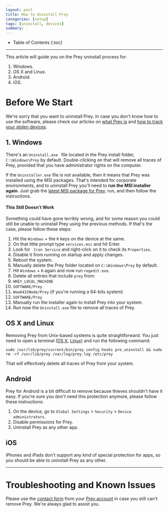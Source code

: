 ```yaml
---
layout: post
title: How to Uninstall Prey
categories: [setup]
tags: [uninstall, devices]
summary: .
---
```

* Table of Contents
{:toc}
* * *

This article will guide you on the Prey uninstall process for:

1. Windows.
2. OS X and Linux.
3. Android.
4. iOS.

# Before We Start

We're sorry that you want to uninstall Prey. In case you don't know how to use the software, please check our articles on [what Prey is](overview.md) and [how to track your stolen devices](how-to-track-a-stolen-device.md).

## 1. Windows

There's an `Uninstall.exe ` file located in the Prey install folder, `C:\Windows\Prey` by default. Double-clicking on that will remove all traces of Prey, provided that you have administrator rights on the computer.

If the `Uninstaller.exe` file is not available, then it means that Prey was installed using the MSI packages. That's intended for corporate environments, and to uninstall Prey you'll need to **run the MSI installer again**. Just grab the [latest MSI package for Prey][prey-node-releases], run, and then follow the instructions.

#### This Still Doesn't Work

Something could have gone terribly wrong, and for some reason you could still be unable to uninstall Prey using the previous methods. If that's the case, please follow these steps:

1. Hit the `Windows` + the `R` keys on the device at the same.
2. On that little prompt type `services.msc` and hit Enter.
3. Look for ` Cron Service` and right-click on it to check its `Properties`.
4. Disable it from running on startup and apply changes.
5. Reboot the system.
6. Manually delete the Prey folder located on `C:\Windows\Prey` by default.
7. Hit `Windows` + `R` again and now run `regedit.exe`.
8. Delete all entries that include `prey` from:
  1. `HKEY_LOCAL_MACHINE`
  2. `SOFTWARE/Prey`
  3. `Wow6432Node/Prey` (if you're running a 64-bits system)
  4. `SOFTWARE/Prey`
9. Manually run the installer again to install Prey into your system.
10. Run now the `Uninstall.exe` file to remove all traces of Prey.

## OS X and Linux

Removing Prey from Unix-based systems is quite straightforward. You just need to open a terminal ([OS X](https://www.youtube.com/watch?v=zw7Nd67_aFw), [Linux](https://www.youtube.com/watch?v=7Kvgbu61jFg)) and run the following command:

    sudo /usr/lib/prey/current/bin/prey config hooks pre_uninstall && sudo rm -rf /usr/lib/prey /var/log/prey.log /etc/prey

That will effectively delete all traces of Prey from your system.

## Android

Prey for Android is a bit difficult to remove because thieves shouldn't have it easy. If you're sure you don't need this protection anymore, please follow these instructions:

1. On the device, go to `Global Settings` > `Security` > `Device administrators`.
2. Disable permissions for Prey.
3. Uninstall Prey as any other app.

## iOS

iPhones and iPads don't support any kind of special protection for apps, so you should be able to uninstall Prey as any other.

******************************

# Troubleshooting and Known Issues

Please use the [contact form][contact-form] from your [Prey account][prey-account] in case you still can't remove Prey. We're always glad to assist you.

[support-home]: /help "Prey Support"
[prey-account]: https://panel.preyproject.com/ "Prey account"
[download]: https://preyproject.com/download "Download Prey"
[recoveries]: https://preyproject.com/blog/cat/recoveries "Prey recovery stories"
[recommended-settings]: # "Prey recommended settings"
[sign-up]: https://panel.preyproject.com/signup "Signup to Prey"
[appstore]: https://itunes.apple.com/app/id456755037 "Prey for iPhone, iPad, and iPod"
[google-play]: https://play.google.com/store/apps/details?id=com.prey "Prey for Android"
[contact-form]: # "Prey contact"
[plans]: https://preyproject.com/plans "Prey Pro"
[subscribe]: https://panel.preyproject.com/settings/account "Subscribe to Prey"
[business]: https://preyproject.com/business/ "Prey for Business"
[education]: https://preyproject.com/education/ "Prey for Education"
[prey-node-releases]: https://github.com/prey/prey-node-client/releases
[admin-cmd]: https://www.youtube.com/watch?v=EohzkYPV6nI
[device-management]: https://panel.preyproject.com/settings/devices
